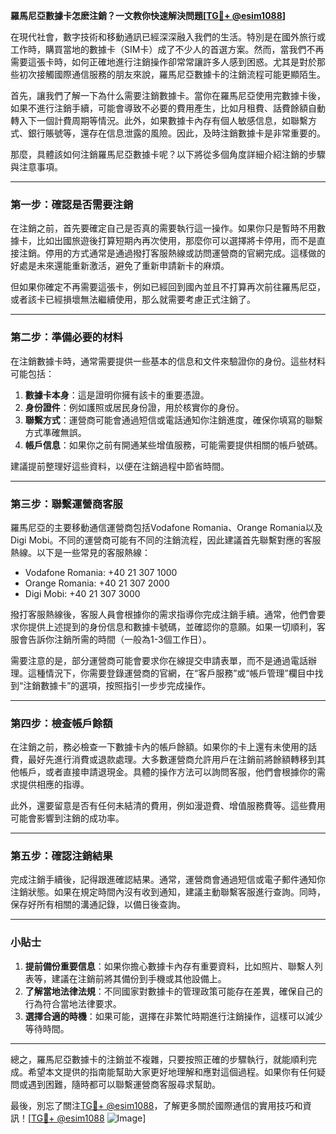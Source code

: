 **羅馬尼亞數據卡怎麽注銷？一文教你快速解決問題[[TG💪+ @esim1088](https://t.me/s/esim1088)]**

在現代社會，數字技術和移動通訊已經深深融入我們的生活。特別是在國外旅行或工作時，購買當地的數據卡（SIM卡）成了不少人的首選方案。然而，當我們不再需要這張卡時，如何正確地進行注銷操作卻常常讓許多人感到困惑。尤其是對於那些初次接觸國際通信服務的朋友來說，羅馬尼亞數據卡的注銷流程可能更顯陌生。

首先，讓我們了解一下為什么需要注銷數據卡。當你在羅馬尼亞使用完數據卡後，如果不進行注銷手續，可能會導致不必要的費用產生，比如月租費、話費餘額自動轉入下一個計費周期等情況。此外，如果數據卡內存有個人敏感信息，如聯繫方式、銀行賬號等，還存在信息泄露的風險。因此，及時注銷數據卡是非常重要的。

那麼，具體該如何注銷羅馬尼亞數據卡呢？以下將從多個角度詳細介紹注銷的步驟與注意事項。

---

### **第一步：確認是否需要注銷**
在注銷之前，首先要確定自己是否真的需要執行這一操作。如果你只是暫時不用數據卡，比如出國旅遊後打算短期內再次使用，那麼你可以選擇將卡停用，而不是直接注銷。停用的方式通常是通過撥打客服熱線或訪問運營商的官網完成。這樣做的好處是未來還能重新激活，避免了重新申請新卡的麻煩。

但如果你確定不再需要這張卡，例如已經回到國內並且不打算再次前往羅馬尼亞，或者該卡已經損壞無法繼續使用，那么就需要考慮正式注銷了。

---

### **第二步：準備必要的材料**
在注銷數據卡時，通常需要提供一些基本的信息和文件來驗證你的身份。這些材料可能包括：
1. **數據卡本身**：這是證明你擁有該卡的重要憑證。
2. **身份證件**：例如護照或居民身份證，用於核實你的身份。
3. **聯繫方式**：運營商可能會通過短信或電話通知你注銷進度，確保你填寫的聯繫方式準確無誤。
4. **帳戶信息**：如果你之前有開通某些增值服務，可能需要提供相關的帳戶號碼。

建議提前整理好這些資料，以便在注銷過程中節省時間。

---

### **第三步：聯繫運營商客服**
羅馬尼亞的主要移動通信運營商包括Vodafone Romania、Orange Romania以及Digi Mobi。不同的運營商可能有不同的注銷流程，因此建議首先聯繫對應的客服熱線。以下是一些常見的客服熱線：
- Vodafone Romania: +40 21 307 1000
- Orange Romania: +40 21 307 2000
- Digi Mobi: +40 21 307 3000

撥打客服熱線後，客服人員會根據你的需求指導你完成注銷手續。通常，他們會要求你提供上述提到的身份信息和數據卡號碼，並確認你的意願。如果一切順利，客服會告訴你注銷所需的時間（一般為1-3個工作日）。

需要注意的是，部分運營商可能會要求你在線提交申請表單，而不是通過電話辦理。這種情況下，你需要登錄運營商的官網，在“客戶服務”或“帳戶管理”欄目中找到“注銷數據卡”的選項，按照指引一步步完成操作。

---

### **第四步：檢查帳戶餘額**
在注銷之前，務必檢查一下數據卡內的帳戶餘額。如果你的卡上還有未使用的話費，最好先進行消費或退款處理。大多數運營商允許用戶在注銷前將餘額轉移到其他帳戶，或者直接申請退現金。具體的操作方法可以詢問客服，他們會根據你的需求提供相應的指導。

此外，還要留意是否有任何未結清的費用，例如漫遊費、增值服務費等。這些費用可能會影響到注銷的成功率。

---

### **第五步：確認注銷結果**
完成注銷手續後，記得跟進確認結果。通常，運營商會通過短信或電子郵件通知你注銷狀態。如果在規定時間內沒有收到通知，建議主動聯繫客服進行查詢。同時，保存好所有相關的溝通記錄，以備日後查詢。

---

### **小貼士**
1. **提前備份重要信息**：如果你擔心數據卡內存有重要資料，比如照片、聯繫人列表等，建議在注銷前將其備份到手機或其他設備上。
2. **了解當地法律法規**：不同國家對數據卡的管理政策可能存在差異，確保自己的行為符合當地法律要求。
3. **選擇合適的時機**：如果可能，選擇在非繁忙時期進行注銷操作，這樣可以減少等待時間。

---

總之，羅馬尼亞數據卡的注銷並不複雜，只要按照正確的步驟執行，就能順利完成。希望本文提供的指南能幫助大家更好地理解和應對這個過程。如果你有任何疑問或遇到困難，隨時都可以聯繫運營商客服尋求幫助。

最後，別忘了關注[TG💪+ @esim1088](https://t.me/s/esim1088)，了解更多關於國際通信的實用技巧和資訊！[[TG💪+ @esim1088](https://t.me/s/esim1088) ![Image](https://i.postimg.cc/4NQfJmqS/Snipaste-2025-05-13-00-14-12.png)]